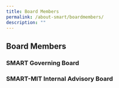 ```yaml
---
title: Board Members
permalink: /about-smart/boardmembers/
description: ""
---
```


Board Members
-------------

### SMART Governing Board


### SMART-MIT Internal Advisory Board